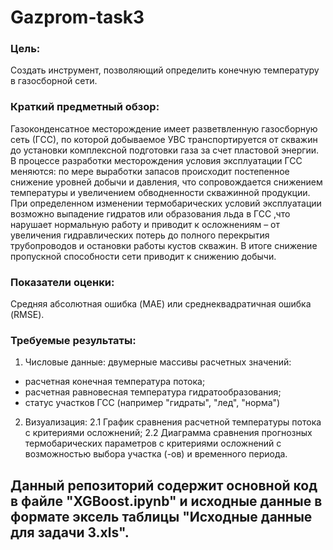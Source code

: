 # Gazprom-task3

### Цель:
Создать инструмент, позволяющий определить конечную температуру в газосборной сети.

### Краткий предметный обзор:
Газоконденсатное месторождение имеет разветвленную газосборную сеть (ГСС), по которой добываемое УВС транспортируется от скважин до установки комплексной подготовки газа за счет пластовой энергии. В процессе разработки месторождения условия эксплуатации ГСС меняются: по мере выработки запасов происходит постепенное снижение уровней добычи и давления, что сопровождается снижением температуры и увеличением обводненности скважинной продукции. При определенном изменении термобарических условий эксплуатации возможно выпадение гидратов или образования льда в ГСС ,что нарушает нормальную работу и приводит к осложнениям – от увеличения гидравлических потерь до полного перекрытия трубопроводов и остановки работы кустов скважин. В итоге снижение пропускной способности сети приводит к снижению добычи.

### Показатели оценки:
Средняя абсолютная ошибка (MAE) или среднеквадратичная ошибка (RMSE).

### Требуемые результаты:

1. Числовые данные: двумерные массивы расчетных значений:
- расчетная конечная температура потока;
- расчетная равновесная температура гидратообразования;
- статус участков ГСС (например "гидраты", "лед", "норма")
2. Визуализация:
  2.1 График сравнения расчетной температуры потока с критериями осложнений;
  2.2 Диаграмма сравнения прогнозных термобарических параметров с критериями осложнений c возможностью выбора участка (-ов) и временного периода.

## Данный репозиторий содержит основной код в файле "XGBoost.ipynb" и исходные данные в формате эксель таблицы "Исходные данные для задачи 3.xls".

